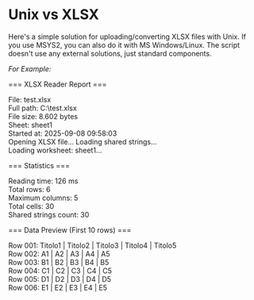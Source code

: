 # Unix vs XLSX

Here's a simple solution for uploading/converting XLSX files with Unix. If you use MSYS2, you can also do it with MS Windows/Linux.
The script doesn't use any external solutions, just standard components.

_For Example:_

=== XLSX Reader Report ===

File: test.xlsx  
Full path: C:\test.xlsx  
File size: 8.602 bytes  
Sheet: sheet1  
Started at: 2025-09-08 09:58:03  
Opening XLSX file...
Loading shared strings...  
Loading worksheet: sheet1...  

=== Statistics ===

Reading time: 126 ms  
Total rows: 6  
Maximum columns: 5  
Total cells: 30  
Shared strings count: 30  


=== Data Preview (First 10 rows) ===

Row 001: Titolo1 | Titolo2 | Titolo3 | Titolo4 | Titolo5  
Row 002: A1 | A2 | A3 | A4 | A5  
Row 003: B1 | B2 | B3 | B4 | B5  
Row 004: C1 | C2 | C3 | C4 | C5  
Row 005: D1 | D2 | D3 | D4 | D5  
Row 006: E1 | E2 | E3 | E4 | E5  






